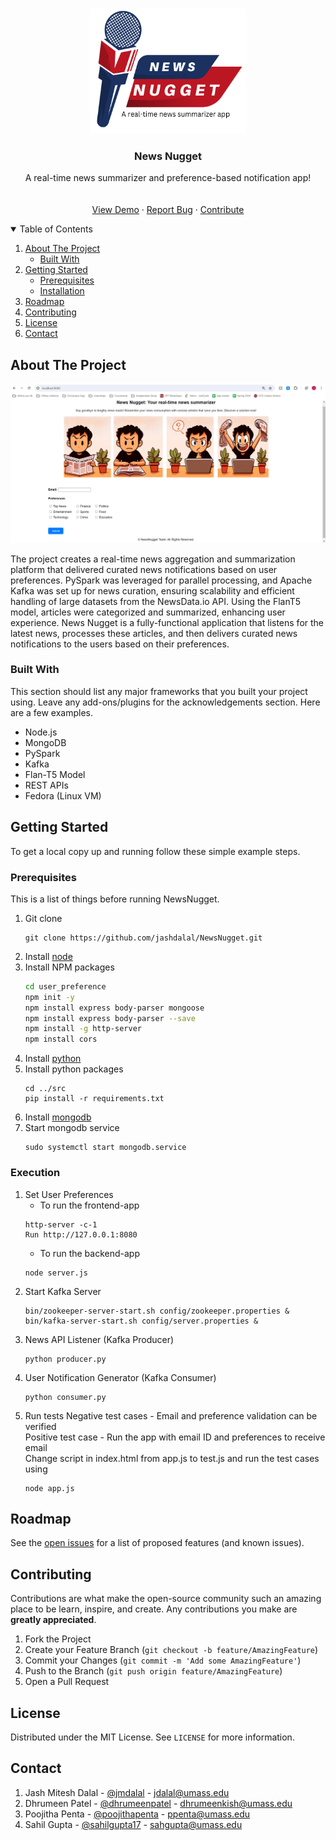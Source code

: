 <!-- PROJECT LOGO -->
<br />
<p align="center">
  <a href="https://github.com/jashdalal/NewsNugget">
    <img src="images/logo.png" alt="Logo" width="250" height="200">
  </a>

  <h3 align="center">News Nugget</h3>

  <p align="center">
    A real-time news summarizer and preference-based notification app!
    <br />
    <br />
    <br />
    <a href="https://www.youtube.com/watch?v=0Ckc3kCLS6o">View Demo</a>
    ·
    <a href="https://github.com/jashdalal/NewsNugget/issues">Report Bug</a>
    ·
    <a href="https://github.com/jashdalal/NewsNugget/pulls">Contribute</a>
  </p>
</p>



<!-- TABLE OF CONTENTS -->
<details open="open">
  <summary>Table of Contents</summary>
  <ol>
    <li>
      <a href="#about-the-project">About The Project</a>
      <ul>
        <li><a href="#built-with">Built With</a></li>
      </ul>
    </li>
    <li>
      <a href="#getting-started">Getting Started</a>
      <ul>
        <li><a href="#prerequisites">Prerequisites</a></li>
        <li><a href="#execution">Installation</a></li>
      </ul>
    </li>
    <li><a href="#roadmap">Roadmap</a></li>
    <li><a href="#contributing">Contributing</a></li>
    <li><a href="#license">License</a></li>
    <li><a href="#contact">Contact</a></li>
  </ol>
</details>



<!-- ABOUT THE PROJECT -->
## About The Project

  <a><img src="images/screenshot.png" alt="NewsNuggetApp"></a>


The project creates a real-time news aggregation and summarization platform that delivered curated news notifications based on user preferences. PySpark was leveraged for parallel processing, and Apache Kafka was set up for news curation, ensuring scalability and efficient handling of large datasets from the NewsData.io API. Using the FlanT5 model, articles were categorized and summarized, enhancing user experience. News Nugget is a fully-functional application that listens for the latest news, processes these articles, and then delivers curated news notifications to the users based on their preferences.

### Built With

This section should list any major frameworks that you built your project using. Leave any add-ons/plugins for the acknowledgements section. Here are a few examples.
* Node.js
* MongoDB
* PySpark
* Kafka
* Flan-T5 Model
* REST APIs
* Fedora (Linux VM)


<!-- GETTING STARTED -->
## Getting Started

To get a local copy up and running follow these simple example steps.

### Prerequisites

This is a list of things before running NewsNugget.
1. Git clone
   ```
   git clone https://github.com/jashdalal/NewsNugget.git
   ```
2. Install [node](https://nodejs.org/en/)
3. Install NPM packages
   ```sh
   cd user_preference
   npm init -y
   npm install express body-parser mongoose
   npm install express body-parser --save
   npm install -g http-server
   npm install cors
   ```
4. Install [python](https://www.python.org/)
5. Install python packages
   ```
   cd ../src
   pip install -r requirements.txt
   ```
6. Install [mongodb](https://www.mongodb.com/docs/v2.6/tutorial/install-mongodb-on-linux/)
7. Start mongodb service
   ```
   sudo systemctl start mongodb.service
   ```

### Execution

1. Set User Preferences
   - To run the frontend-app
   ```
   http-server -c-1
   Run http://127.0.0.1:8080
   ```
   - To run the backend-app
   ```
   node server.js
   ```
2. Start Kafka Server
   ``` 
   bin/zookeeper-server-start.sh config/zookeeper.properties &
   bin/kafka-server-start.sh config/server.properties &
   ```
3. News API Listener (Kafka Producer)
    ```    
    python producer.py
    ```
4. User Notification Generator (Kafka Consumer)
    ```
    python consumer.py
    ```
5. Run tests
   Negative test cases - Email and preference validation can be verified <br>
   Positive test case - Run the app with email ID and preferences to receive email<br>
   Change script in index.html from app.js to test.js and run the test cases using
   ```
   node app.js
   ```

<!-- ROADMAP -->
## Roadmap

See the [open issues](https://github.com/jashdalal/NewsNugget/issues) for a list of proposed features (and known issues).


<!-- CONTRIBUTING -->
## Contributing

Contributions are what make the open-source community such an amazing place to be learn, inspire, and create. Any contributions you make are **greatly appreciated**.

1. Fork the Project
2. Create your Feature Branch (`git checkout -b feature/AmazingFeature`)
3. Commit your Changes (`git commit -m 'Add some AmazingFeature'`)
4. Push to the Branch (`git push origin feature/AmazingFeature`)
5. Open a Pull Request



<!-- LICENSE -->
## License

Distributed under the MIT License. See `LICENSE` for more information.



<!-- CONTACT -->
## Contact

1. Jash Mitesh Dalal - [@jmdalal](https://www.linkedin.com/in/jmdalal/) - jdalal@umass.edu
2. Dhrumeen Patel - [@dhrumeenpatel](https://www.linkedin.com/in/dhrumeenpatel/) - dhrumeenkish@umass.edu
3. Poojitha Penta - [@poojithapenta](https://www.linkedin.com/in/poojithapenta/) - ppenta@umass.edu
4. Sahil Gupta - [@sahilgupta17](https://www.linkedin.com/in/sahilgupta17/) - sahgupta@umass.edu

